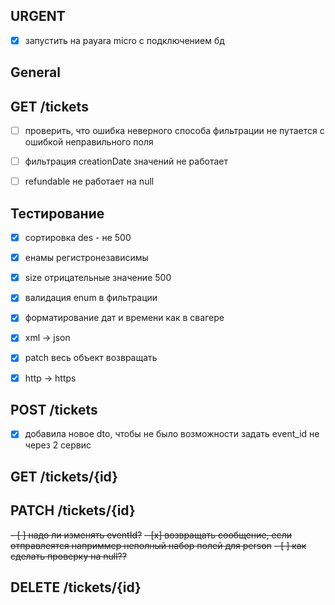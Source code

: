 ## URGENT
- [x] запустить на payara micro с подключением бд



## General


## GET /tickets
- [ ] проверить, что ошибка неверного способа фильтрации не путается с ошибкой неправильного поля
- [ ] фильтрация creationDate значений не работает
- [ ] refundable не работает на null


## Тестирование
- [x] сортировка des - не 500
- [x] енамы регистронезависимы
- [x] size отрицательные значение 500
- [x] валидация enum в фильтрации
- [x] форматирование дат и времени как в свагере
- [x] xml -> json
- [x] patch весь объект возвращать
- [x] http -> https


## POST /tickets
- [x] добавила новое dto, чтобы не было возможности задать event_id не через 2 сервис


## GET /tickets/{id}


## PATCH /tickets/{id}
~~- [ ] надо ли изменять eventId?~~
~~- [x] возвращать сообщение, если отправлеятся наприммер неполный набор полей для person~~
~~- [ ] как сделать проверку на null??~~ 

## DELETE /tickets/{id}


